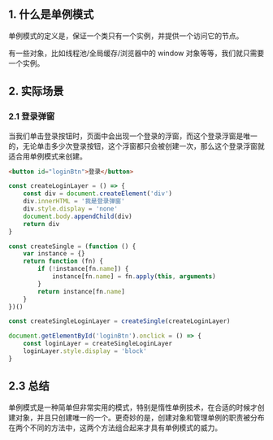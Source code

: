 ## 1. 什么是单例模式
单例模式的定义是，保证一个类只有一个实例，并提供一个访问它的节点。

有一些对象，比如线程池/全局缓存/浏览器中的 window 对象等等，我们就只需要一个实例。

## 2. 实际场景
### 2.1 登录弹窗
当我们单击登录按钮时，页面中会出现一个登录的浮窗，而这个登录浮窗是唯一的，无论单击多少次登录按钮，这个浮窗都只会被创建一次，那么这个登录浮窗就适合用单例模式来创建。
```html
<button id="loginBtn">登录</button>
```
```js
const createLoginLayer = () => {
    const div = document.createElement('div')
    div.innerHTML = '我是登录弹窗'
    div.style.display = 'none'
    document.body.appendChild(div)
    return div
}

const createSingle = (function () {
    var instance = {}
    return function (fn) {
        if (!instance[fn.name]) {
            instance[fn.name] = fn.apply(this, arguments)
        }
        return instance[fn.name]
    }
})()

const createSingleLoginLayer = createSingle(createLoginLayer)

document.getElementById('loginBtn').onclick = () => {
    const loginLayer = createSingleLoginLayer
    loginLayer.style.display = 'block'
}

```
## 2.3 总结
单例模式是一种简单但非常实用的模式，特别是惰性单例技术，在合适的时候才创建对象，并且只创建唯一的一个。更奇妙的是，创建对象和管理单例的职责被分布在两个不同的方法中，这两个方法组合起来才具有单例模式的威力。